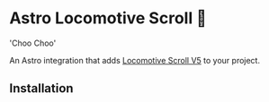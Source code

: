 # Astro Locomotive Scroll 🚂

'Choo Choo'

An Astro integration that adds [Locomotive Scroll V5](https://scroll.locomotive.ca/docs/#/) to your project.

## Installation

